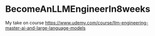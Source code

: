 # BecomeAnLLMEngineerIn8weeks
My take on course https://www.udemy.com/course/llm-engineering-master-ai-and-large-language-models
